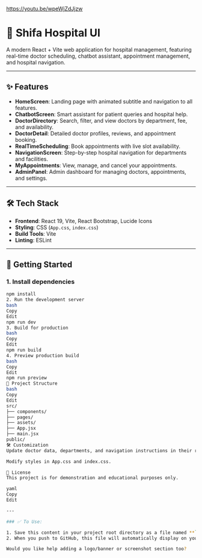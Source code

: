 
https://youtu.be/wpeWjZdJjzw



# 🏥 Shifa Hospital UI

A modern React + Vite web application for hospital management, featuring real-time doctor scheduling, chatbot assistant, appointment management, and hospital navigation.

---

## ✨ Features

- **HomeScreen**: Landing page with animated subtitle and navigation to all features.  
- **ChatbotScreen**: Smart assistant for patient queries and hospital help.  
- **DoctorDirectory**: Search, filter, and view doctors by department, fee, and availability.  
- **DoctorDetail**: Detailed doctor profiles, reviews, and appointment booking.  
- **RealTimeScheduling**: Book appointments with live slot availability.  
- **NavigationScreen**: Step-by-step hospital navigation for departments and facilities.  
- **MyAppointments**: View, manage, and cancel your appointments.  
- **AdminPanel**: Admin dashboard for managing doctors, appointments, and settings.

---

## 🛠️ Tech Stack

- **Frontend**: React 19, Vite, React Bootstrap, Lucide Icons  
- **Styling**: CSS (`App.css`, `index.css`)  
- **Build Tools**: Vite  
- **Linting**: ESLint

---

## 🚀 Getting Started

### 1. Install dependencies

```bash
npm install
2. Run the development server
bash
Copy
Edit
npm run dev
3. Build for production
bash
Copy
Edit
npm run build
4. Preview production build
bash
Copy
Edit
npm run preview
📁 Project Structure
bash
Copy
Edit
src/
├── components/
├── pages/
├── assets/
├── App.jsx
├── main.jsx
public/
🛠️ Customization
Update doctor data, departments, and navigation instructions in their respective component files.

Modify styles in App.css and index.css.

📄 License
This project is for demonstration and educational purposes only.

yaml
Copy
Edit

---

### ✅ To Use:

1. Save this content in your project root directory as a file named **`README.md`**.
2. When you push to GitHub, this file will automatically display on your repository home page.

Would you like help adding a logo/banner or screenshot section too?
